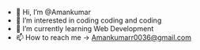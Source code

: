 - 👋 Hi, I’m @Amankumar
- 👀 I’m interested in coding coding and coding
- 🌱 I’m currently learning Web Development
- 📫 How to reach me -> Amankumarr0036@gmail.com

<!---
Amankumar-code/Amankumar-code is a ✨ special ✨ repository because its `README.md` (this file) appears on your GitHub profile.
You can click the Preview link to take a look at your changes.
--->
